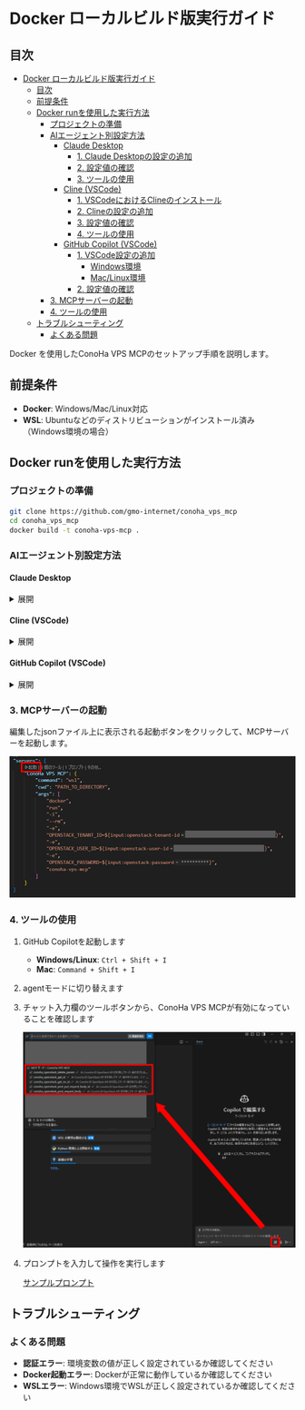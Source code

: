 # Docker ローカルビルド版実行ガイド

## 目次

- [Docker ローカルビルド版実行ガイド](#docker-ローカルビルド版実行ガイド)
  - [目次](#目次)
  - [前提条件](#前提条件)
  - [Docker runを使用した実行方法](#docker-runを使用した実行方法)
    - [プロジェクトの準備](#プロジェクトの準備)
    - [AIエージェント別設定方法](#aiエージェント別設定方法)
      - [Claude Desktop](#claude-desktop)
        - [1. Claude Desktopの設定の追加](#1-claude-desktopの設定の追加)
        - [2. 設定値の確認](#2-設定値の確認)
        - [3. ツールの使用](#3-ツールの使用)
      - [Cline (VSCode)](#cline-vscode)
        - [1. VSCodeにおけるClineのインストール](#1-vscodeにおけるclineのインストール)
        - [2. Clineの設定の追加](#2-clineの設定の追加)
        - [3. 設定値の確認](#3-設定値の確認)
        - [4. ツールの使用](#4-ツールの使用)
      - [GitHub Copilot (VSCode)](#github-copilot-vscode)
        - [1. VSCode設定の追加](#1-vscode設定の追加)
          - [Windows環境](#windows環境)
          - [Mac/Linux環境](#maclinux環境)
        - [2. 設定値の確認](#2-設定値の確認-1)
    - [3. MCPサーバーの起動](#3-mcpサーバーの起動)
    - [4. ツールの使用](#4-ツールの使用-1)
  - [トラブルシューティング](#トラブルシューティング)
    - [よくある問題](#よくある問題)

Docker を使用したConoHa VPS MCPのセットアップ手順を説明します。

## 前提条件

- **Docker**: Windows/Mac/Linux対応
- **WSL**: Ubuntuなどのディストリビューションがインストール済み（Windows環境の場合）

## Docker runを使用した実行方法

### プロジェクトの準備

```bash
git clone https://github.com/gmo-internet/conoha_vps_mcp
cd conoha_vps_mcp
docker build -t conoha-vps-mcp .
```

### AIエージェント別設定方法

#### Claude Desktop

<details>
<summary>展開</summary>

##### 1. Claude Desktopの設定の追加

1. メニューバーから **[ファイル]** → **[設定]** を開きます

   ![Claude Desktopの設定を開く](../assets/claude_desktop_setting.png)

2. 左側のメニューから **[開発者]** タブを選択します

   ![開発者タブ](../assets/claude_desktop_setting_config.png)

3. **[構成を編集]** をクリックします

4. `claude_desktop_config.json`を開き、以下の設定を追加します：

```json
{
  "mcpServers": {
    "ConoHa VPS MCP": {
      "command": "docker",
      "args": [
        "run",
        "-i",
        "--rm",
        "-e",
        "OPENSTACK_TENANT_ID=YOUR_OPENSTACK_TENANT_ID",
        "-e",
        "OPENSTACK_USER_ID=YOUR_OPENSTACK_USER_ID",
        "-e",
        "OPENSTACK_PASSWORD=YOUR_OPENSTACK_PASSWORD",
        "conoha-vps-mcp"
      ]
    }
  }
}
```

##### 2. 設定値の確認

- 環境変数の設定値：

```txt
OPENSTACK_TENANT_ID: テナントID
OPENSTACK_USER_ID: APIユーザーのユーザーID
OPENSTACK_PASSWORD: APIユーザーのパスワード
```

各値はConoHaコントロールパネルのAPI設定で確認できます。

![ConoHa APIユーザー情報](../assets/conoha_api_info.png)

##### 3. ツールの使用

プロンプトを入力して操作を実行します

   [サンプルプロンプト](../README.md#使用例)

</details>

#### Cline (VSCode)

<details>
<summary>展開</summary>

##### 1. VSCodeにおけるClineのインストール

1. VSCode左側の拡張機能メニューを開きます

   ![VSCodeの拡張機能メニューを開く](../assets/vscode_install.png)

2. 上部の検索窓で「cline」と検索し、Clineをインストールします

   ![Clineをインストール](../assets/cline_install.png)

##### 2. Clineの設定の追加

1. VSCode左側のClineメニューを開き、適切なプランを選択するとMCPサーバーアイコンが表示されるため、これをクリックします

   ![ClineのMCPサーバー設定を開く](../assets/cline_setting.png)

2. 歯車アイコンから設定を開き、 **[Configure MCP Servers]** をクリックします

   ![ClineのMCPサーバーconfigファイルを開く](../assets/cline_setting_config.png)

3. `cline_mcp_settings.json`に以下の設定を追加します：

```json
{
  "mcpServers": {
    "ConoHa VPS MCP": {
      "command": "docker",
      "args": [
        "run",
        "-i",
        "--rm",
        "-e",
        "OPENSTACK_TENANT_ID=YOUR_OPENSTACK_TENANT_ID",
        "-e",
        "OPENSTACK_USER_ID=YOUR_OPENSTACK_USER_ID",
        "-e",
        "OPENSTACK_PASSWORD=YOUR_OPENSTACK_PASSWORD",
        "conoha-vps-mcp"
      ]
    }
  }
}
```

##### 3. 設定値の確認

- 環境変数の設定値：

```txt
OPENSTACK_TENANT_ID: テナントID
OPENSTACK_USER_ID: APIユーザーのユーザーID
OPENSTACK_PASSWORD: APIユーザーのパスワード
```

各値はConoHaコントロールパネルのAPI設定で確認できます。

![ConoHa APIユーザー情報](../assets/conoha_api_info.png)

##### 4. ツールの使用

1. チャット欄右下の切り替えメニューから**Act**モードを選択します

2. プロンプトを入力して操作を実行します

   [サンプルプロンプト](../README.md#使用例)

</details>

#### GitHub Copilot (VSCode)

<details>
<summary>展開</summary>

##### 1. VSCode設定の追加

1. VSCode左下の歯車マークをクリックして設定を開きます

   ![VSCodeの設定を開く](../assets/vscode_settings.png)

2. 上部の検索窓で「mcp」と検索します

   ![MCP設定を検索](../assets/vscode_settings_mcp.png)

3. 「settings.jsonで編集」をクリックします

4. `mcp`セクションに以下の設定を追加します：

###### Windows環境

```json
"mcp": {
  "inputs": [
    {
      "type": "promptString",
      "id": "openstack-tenant-id",
      "description": "OpenStack Tenant ID"
    },
    {
      "type": "promptString",
      "id": "openstack-user-id",
      "description": "OpenStack User ID"
    },
    {
      "type": "promptString",
      "id": "openstack-password",
      "description": "OpenStack Password",
      "password": true
    }
  ],
  "servers": {
    "ConoHa VPS MCP": {
      "command": "wsl",
      "cwd": "PATH_TO_DIRECTORY",
      "args": [
        "docker",
        "run",
        "-i",
        "--rm",
        "-e",
        "OPENSTACK_TENANT_ID=${input:openstack-tenant-id}",
        "-e",
        "OPENSTACK_USER_ID=${input:openstack-user-id}",
        "-e",
        "OPENSTACK_PASSWORD=${input:openstack-password}",
        "conoha-vps-mcp"
      ]
    }
  }
}
```

###### Mac/Linux環境

```json
"mcp": {
  "inputs": [
    {
      "type": "promptString",
      "id": "openstack-tenant-id",
      "description": "OpenStack Tenant ID"
    },
    {
      "type": "promptString",
      "id": "openstack-user-id",
      "description": "OpenStack User ID"
    },
    {
      "type": "promptString",
      "id": "openstack-password",
      "description": "OpenStack Password",
      "password": true
    }
  ],
  "servers": {
    "ConoHa VPS MCP": {
      "command": "docker",
      "cwd": "PATH_TO_DIRECTORY",
      "args": [
        "run",
        "-i",
        "--rm",
        "-e",
        "OPENSTACK_TENANT_ID=${input:openstack-tenant-id}",
        "-e",
        "OPENSTACK_USER_ID=${input:openstack-user-id}",
        "-e",
        "OPENSTACK_PASSWORD=${input:openstack-password}",
        "conoha-vps-mcp"
      ]
    }
  }
}
```

##### 2. 設定値の確認

- 環境変数の設定値：

```txt
OPENSTACK_TENANT_ID: テナントID
OPENSTACK_USER_ID: APIユーザーのユーザーID
OPENSTACK_PASSWORD: APIユーザーのパスワード
```

各値はConoHaコントロールパネルのAPI設定で確認できます。

![ConoHa APIユーザー情報](../assets/conoha_api_info.png)

> [!TIP]
> 必要に応じて`.env`ファイルを用意し、`--env-file`オプションで指定することも可能です。

</details>

### 3. MCPサーバーの起動

編集したjsonファイル上に表示される起動ボタンをクリックして、MCPサーバーを起動します。

![起動と書かれたボタンをクリックして起動](../assets/vscode_settings_mcp_start.png)

### 4. ツールの使用

1. GitHub Copilotを起動します
   - **Windows/Linux**: `Ctrl + Shift + I`
   - **Mac**: `Command + Shift + I`

2. agentモードに切り替えます

3. チャット入力欄のツールボタンから、ConoHa VPS MCPが有効になっていることを確認します

   ![ツール一覧](../assets/view_tools.png)

4. プロンプトを入力して操作を実行します

   [サンプルプロンプト](../README.md#使用例)

## トラブルシューティング

### よくある問題

- **認証エラー**: 環境変数の値が正しく設定されているか確認してください
- **Docker起動エラー**: Dockerが正常に動作しているか確認してください
- **WSLエラー**: Windows環境でWSLが正しく設定されているか確認してください
